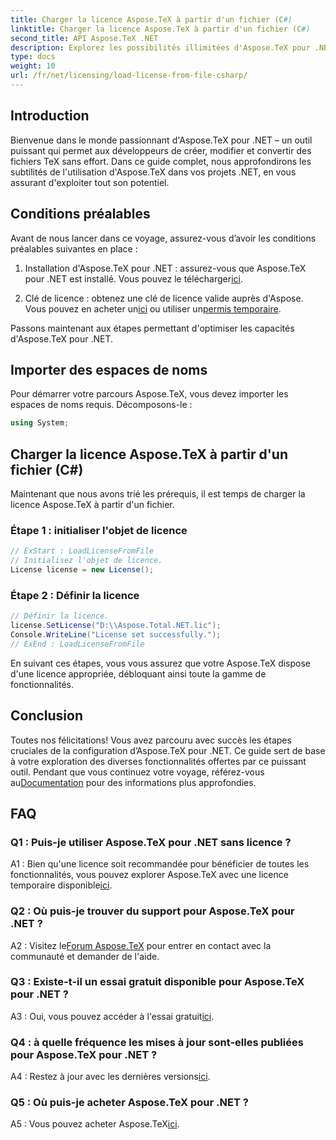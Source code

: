 ```yaml
---
title: Charger la licence Aspose.TeX à partir d'un fichier (C#)
linktitle: Charger la licence Aspose.TeX à partir d'un fichier (C#)
second_title: API Aspose.TeX .NET
description: Explorez les possibilités illimitées d'Aspose.TeX pour .NET. Créez, modifiez et convertissez des fichiers TeX en toute transparence.
type: docs
weight: 10
url: /fr/net/licensing/load-license-from-file-csharp/
---
```

## Introduction

Bienvenue dans le monde passionnant d'Aspose.TeX pour .NET – un outil puissant qui permet aux développeurs de créer, modifier et convertir des fichiers TeX sans effort. Dans ce guide complet, nous approfondirons les subtilités de l'utilisation d'Aspose.TeX dans vos projets .NET, en vous assurant d'exploiter tout son potentiel.

## Conditions préalables

Avant de nous lancer dans ce voyage, assurez-vous d’avoir les conditions préalables suivantes en place :

1.  Installation d'Aspose.TeX pour .NET : assurez-vous que Aspose.TeX pour .NET est installé. Vous pouvez le télécharger[ici](https://releases.aspose.com/tex/net/).

2.  Clé de licence : obtenez une clé de licence valide auprès d'Aspose. Vous pouvez en acheter un[ici](https://purchase.aspose.com/buy) ou utiliser un[permis temporaire](https://purchase.aspose.com/temporary-license/).

Passons maintenant aux étapes permettant d'optimiser les capacités d'Aspose.TeX pour .NET.

## Importer des espaces de noms

Pour démarrer votre parcours Aspose.TeX, vous devez importer les espaces de noms requis. Décomposons-le :

```csharp
using System;
```

## Charger la licence Aspose.TeX à partir d'un fichier (C#)

Maintenant que nous avons trié les prérequis, il est temps de charger la licence Aspose.TeX à partir d'un fichier.

### Étape 1 : initialiser l'objet de licence

```csharp
// ExStart : LoadLicenseFromFile
// Initialisez l'objet de licence.
License license = new License();
```

### Étape 2 : Définir la licence

```csharp
// Définir la licence.
license.SetLicense("D:\\Aspose.Total.NET.lic");
Console.WriteLine("License set successfully.");
// ExEnd : LoadLicenseFromFile
```

En suivant ces étapes, vous vous assurez que votre Aspose.TeX dispose d'une licence appropriée, débloquant ainsi toute la gamme de fonctionnalités.

## Conclusion

 Toutes nos félicitations! Vous avez parcouru avec succès les étapes cruciales de la configuration d’Aspose.TeX pour .NET. Ce guide sert de base à votre exploration des diverses fonctionnalités offertes par ce puissant outil. Pendant que vous continuez votre voyage, référez-vous au[Documentation](https://reference.aspose.com/tex/net/) pour des informations plus approfondies.

## FAQ

### Q1 : Puis-je utiliser Aspose.TeX pour .NET sans licence ?

 A1 : Bien qu'une licence soit recommandée pour bénéficier de toutes les fonctionnalités, vous pouvez explorer Aspose.TeX avec une licence temporaire disponible[ici](https://purchase.aspose.com/temporary-license/).

### Q2 : Où puis-je trouver du support pour Aspose.TeX pour .NET ?

 A2 : Visitez le[Forum Aspose.TeX](https://forum.aspose.com/c/tex/47) pour entrer en contact avec la communauté et demander de l'aide.

### Q3 : Existe-t-il un essai gratuit disponible pour Aspose.TeX pour .NET ?

 A3 : Oui, vous pouvez accéder à l'essai gratuit[ici](https://releases.aspose.com/).

### Q4 : à quelle fréquence les mises à jour sont-elles publiées pour Aspose.TeX pour .NET ?

 A4 : Restez à jour avec les dernières versions[ici](https://releases.aspose.com/tex/net/).

### Q5 : Où puis-je acheter Aspose.TeX pour .NET ?

 A5 : Vous pouvez acheter Aspose.TeX[ici](https://purchase.aspose.com/buy).